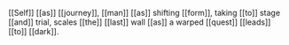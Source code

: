 [[Self]] [[as]] [[journey]], [[man]] [[as]] shifting [[form]], taking [[to]] stage [[and]] trial, scales [[the]] [[last]] wall [[as]] a warped [[quest]] [[leads]] [[to]] [[dark]].